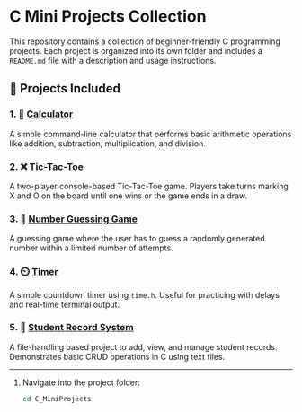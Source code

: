 # C Mini Projects Collection

This repository contains a collection of beginner-friendly C programming projects. Each project is organized into its own folder and includes a `README.md` file with a description and usage instructions.

## 📁 Projects Included

### 1. 📌 [Calculator](./Calculator/)
A simple command-line calculator that performs basic arithmetic operations like addition, subtraction, multiplication, and division.

### 2. ❌ [Tic-Tac-Toe](./TicTacToe/)
A two-player console-based Tic-Tac-Toe game. Players take turns marking X and O on the board until one wins or the game ends in a draw.

### 3. 🎯 [Number Guessing Game](./GuessingGame/)
A guessing game where the user has to guess a randomly generated number within a limited number of attempts.

### 4. ⏲️ [Timer](./Timer/)
A simple countdown timer using `time.h`. Useful for practicing with delays and real-time terminal output.

### 5. 🧾 [Student Record System](./StudentRecord/)
A file-handling based project to add, view, and manage student records. Demonstrates basic CRUD operations in C using text files.

---

1. Navigate into the project folder:
   ```bash
   cd C_MiniProjects
   
